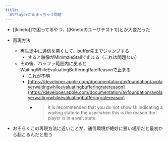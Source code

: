```yaml
---
title:
 'AVPlayerが止まっちゃう問題'
---
```


- [[kineto]]で困ってるやつ、[[Kinetoのユーザテスト1]]とか大変だった



- 再現方法
    - 再生途中に通信を悪くして、buffer先までジャンプする
        - すると映像がMinimzieStallで止まる（これは問題ない）
    - その後、バッファ範囲内に戻るとWaitingWhileEvaluatingBufferingRateReasonで止まる
        - これが不明
        - [https://developer.apple.com/documentation/avfoundation/avplayerwaitingwhileevaluatingbufferingratereason](https://developer.apple.com/documentation/avfoundation/avplayerwaitingwhileevaluatingbufferingratereason)
            - > It is recommended that you do not show UI indicating a waiting state to the user when this is the reason the player is in a wait state.
- おそらくこの再現方法に近いことが、通信環境が絶妙に悪い場所だと最初から起こるんだと思う
